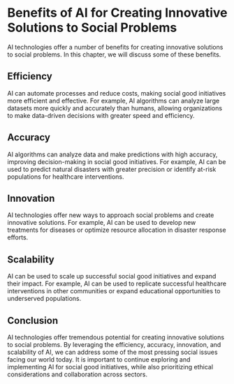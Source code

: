 # Benefits of AI for Creating Innovative Solutions to Social Problems

AI technologies offer a number of benefits for creating innovative solutions to social problems. In this chapter, we will discuss some of these benefits.

Efficiency
----------

AI can automate processes and reduce costs, making social good initiatives more efficient and effective. For example, AI algorithms can analyze large datasets more quickly and accurately than humans, allowing organizations to make data-driven decisions with greater speed and efficiency.

Accuracy
--------

AI algorithms can analyze data and make predictions with high accuracy, improving decision-making in social good initiatives. For example, AI can be used to predict natural disasters with greater precision or identify at-risk populations for healthcare interventions.

Innovation
----------

AI technologies offer new ways to approach social problems and create innovative solutions. For example, AI can be used to develop new treatments for diseases or optimize resource allocation in disaster response efforts.

Scalability
-----------

AI can be used to scale up successful social good initiatives and expand their impact. For example, AI can be used to replicate successful healthcare interventions in other communities or expand educational opportunities to underserved populations.

Conclusion
----------

AI technologies offer tremendous potential for creating innovative solutions to social problems. By leveraging the efficiency, accuracy, innovation, and scalability of AI, we can address some of the most pressing social issues facing our world today. It is important to continue exploring and implementing AI for social good initiatives, while also prioritizing ethical considerations and collaboration across sectors.
